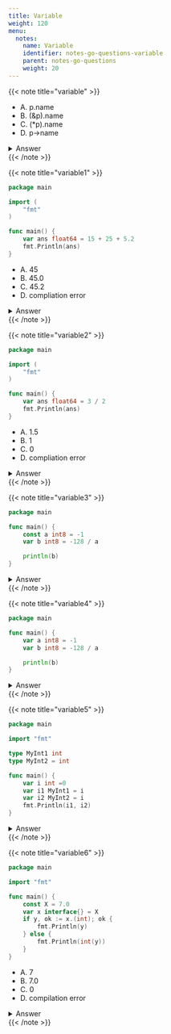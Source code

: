 ```yaml
---
title: Variable
weight: 120
menu:
  notes:
    name: Variable
    identifier: notes-go-questions-variable
    parent: notes-go-questions
    weight: 20
---
```


{{< note title="variable" >}}

- A. p.name
- B. (&p).name
- C. (*p).name
- D. p->name

<details>
<summary>Answer</summary>
<pre>
<code>AC
</code></pre></details>
{{< /note >}}



{{< note title="variable1" >}}
```go
package main

import (
	"fmt"
)

func main() {
	var ans float64 = 15 + 25 + 5.2
	fmt.Println(ans)
}
```
- A. 45
- B. 45.0
- C. 45.2
- D. compliation error

<details>
<summary>Answer</summary>
<pre>
<code>C
</code></pre></details>
{{< /note >}}



{{< note title="variable2" >}}
```go
package main

import (
	"fmt"
)

func main() {
	var ans float64 = 3 / 2
	fmt.Println(ans)
}
```
- A. 1.5
- B. 1
- C. 0
- D. compliation error

<details>
<summary>Answer</summary>
<pre>
<code>B
</code></pre></details>
{{< /note >}}



{{< note title="variable3" >}}
```go
package main

func main() {
	const a int8 = -1
	var b int8 = -128 / a

	println(b)
}
```

<details>
<summary>Answer</summary>
<pre>
<code class="language-shell">compliation error
-128 / a (constant 128 of type int8) overflows int8
</code></pre></details>
{{< /note >}}



{{< note title="variable4" >}}
```go
package main

func main() {
	var a int8 = -1
	var b int8 = -128 / a

	println(b)
}
```

<details>
<summary>Answer</summary>
<pre>
<code class="language-shell">-128
</code></pre></details>
{{< /note >}}



{{< note title="variable5" >}}

```go
package main

import "fmt"

type MyInt1 int
type MyInt2 = int

func main() {
	var i int =0
	var i1 MyInt1 = i
	var i2 MyInt2 = i
	fmt.Println(i1, i2)
}
```

<details>
<summary>Answer</summary>
<pre>
<code class="language-shell">compilation error
cannot use i (variable of type int) as MyInt1 value in variable declaration
</code></pre></details>
{{< /note >}}



{{< note title="variable6" >}}

```go
package main

import "fmt"

func main() {
	const X = 7.0
	var x interface{} = X
	if y, ok := x.(int); ok {
		fmt.Println(y)
	} else {
		fmt.Println(int(y))
	}
}
```
- A. 7
- B. 7.0
- C. 0
- D. compilation error

<details>
<summary>Answer</summary>
<pre>
<code>C
</code></pre></details>
{{< /note >}}
